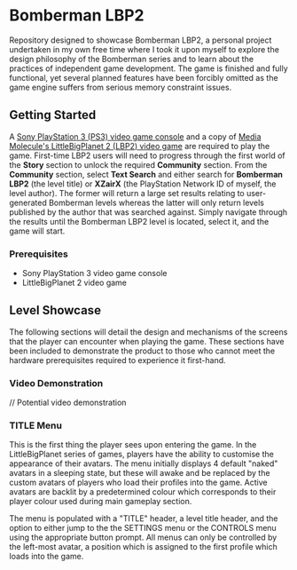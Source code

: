 # Bomberman LBP2
Repository designed to showcase Bomberman LBP2, a personal project undertaken in my own free time where I took it upon myself to explore the design philosophy of the Bomberman series and to learn about the practices of independent game development. The game is finished and fully functional, yet several planned features have been forcibly omitted as the game engine suffers from serious memory constraint issues.


## Getting Started
A [Sony PlayStation 3 (PS3) video game console](https://en.wikipedia.org/wiki/PlayStation_3) and a copy of [Media Molecule's LittleBigPlanet 2 (LBP2) video game](https://en.wikipedia.org/wiki/LittleBigPlanet_2) are required to play the game. First-time LBP2 users will need to progress through the first world of the **Story** section to unlock the required **Community** section. From the **Community** section, select **Text Search** and either search for **Bomberman LBP2** (the level title) or **XZairX** (the PlayStation Network ID of myself, the level author). The former will return a large set results relating to user-generated Bomberman levels whereas the latter will only return levels published by the author that was searched against. Simply navigate through the results until the Bomberman LBP2 level is located, select it, and the game will start.


### Prerequisites
* Sony PlayStation 3 video game console
* LittleBigPlanet 2 video game


## Level Showcase
The following sections will detail the design and mechanisms of the screens that the player can encounter when playing the game. These sections have been included to demonstrate the product to those who cannot meet the hardware prerequisites required to experience it first-hand.


### Video Demonstration
// Potential video demonstration


### TITLE Menu
This is the first thing the player sees upon entering the game. In the LittleBigPlanet series of games, players have the ability to customise the appearance of their avatars. The menu initially displays 4 default "naked" avatars in a sleeping state, but these will awake and be replaced by the custom avatars of players who load their profiles into the game. Active avatars are backlit by a predetermined colour which corresponds to their player colour used during main gameplay section.

The menu is populated with a "TITLE" header, a level title header, and the option to either jump to the the SETTINGS menu or the CONTROLS menu using the appropriate button prompt. All menus can only be controlled by the left-most avatar, a position which is assigned to the first profile which loads into the game.

<TITLE Menu Image>


### CONTROLS Menu
// CONTROLS


### INSTRUCTIONS Menu
// INSTRUCTIONS


### SETTINGS Menu
// SETTINGS


### TITLE Menu (Revisited)
// PLAY


### Gameplay
// Gameplay


### Photo Time
// Photos + Sharing


### Final State
// Thanks for playing


## Authors
* Riaz Philippe - University of Essex BSc Computer Games Graduate


## References
* [PlayStation 3](https://en.wikipedia.org/wiki/PlayStation_3)
* [LittleBigPlanet 2](https://en.wikipedia.org/wiki/LittleBigPlanet_2)
* [Bomberman LBP2 Level Link](https://lbp.me/v/q3q01np)

